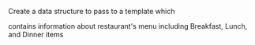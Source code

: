 Create a data structure to pass to a template which

contains information about restaurant's menu including Breakfast, Lunch, and Dinner items